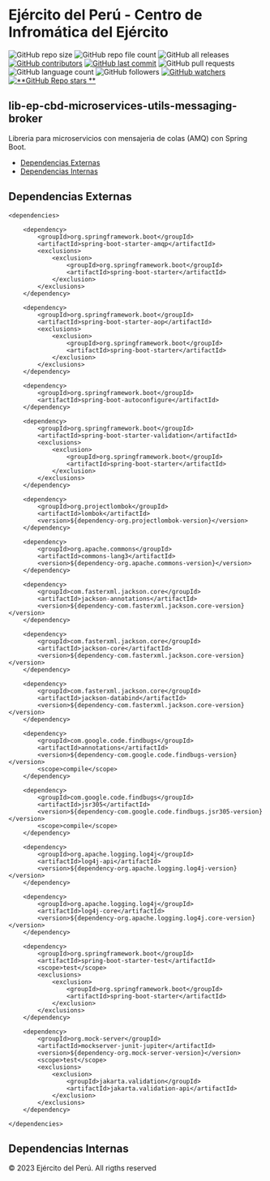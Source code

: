 # Ejército del Perú - Centro de Infromática del Ejército

![GitHub repo size](https://img.shields.io/github/repo-size/dbacilio88/lib-ep-cbd-microservices-utils-messaging-broker)
![GitHub repo file count](https://img.shields.io/github/directory-file-count/dbacilio88/lib-ep-cbd-microservices-utils-messaging-broker)
![GitHub all releases](https://img.shields.io/github/downloads/dbacilio88/lib-ep-cbd-microservices-utils-messaging-broker/total)
[![GitHub contributors](https://img.shields.io/github/contributors/dbacilio88/lib-ep-cbd-microservices-utils-messaging-broker)](https://github.com/dbacilio88/lib-ep-cbd-microservices-utils-messaging-broker/graphs/contributors)
[![GitHub last commit](https://img.shields.io/github/last-commit/dbacilio88/lib-ep-cbd-microservices-utils-messaging-broker?logoColor=success)](https://github.com/dbacilio88/lib-ep-cbd-microservices-utils-messaging-broker/graphs/commit-activity)
![GitHub pull requests](https://img.shields.io/github/issues-pr/dbacilio88/lib-ep-cbd-microservices-utils-messaging-broker?color=red)
![GitHub language count](https://img.shields.io/github/languages/count/dbacilio88/lib-ep-cbd-microservices-utils-messaging-broker)
![GitHub followers](https://img.shields.io/github/followers/dbacilio88?style=social)
[![GitHub watchers](https://img.shields.io/github/watchers/dbacilio88/lib-ep-cbd-microservices-utils-messaging-broker?style=social)](https://github.com/dbacilio88/lib-ep-cbd-microservices-utils-messaging-broker/watchers)
[![**GitHub Repo stars
**](https://img.shields.io/github/stars/dbacilio88/lib-ep-cbd-microservices-utils-messaging-broker?style=social)](https://github.com/dbacilio88/lib-ep-cbd-microservices-utils-messaging-broker/stargazers)

## lib-ep-cbd-microservices-utils-messaging-broker

Libreria para microservicios con mensajeria de colas (AMQ) con Spring Boot.

* [Dependencias Externas](#external-dependencies)
* [Dependencias Internas](#internal-dependencies)

## <a name="external-dependencies"></a>Dependencias Externas

    <dependencies>

        <dependency>
            <groupId>org.springframework.boot</groupId>
            <artifactId>spring-boot-starter-amqp</artifactId>
            <exclusions>
                <exclusion>
                    <groupId>org.springframework.boot</groupId>
                    <artifactId>spring-boot-starter</artifactId>
                </exclusion>
            </exclusions>
        </dependency>

        <dependency>
            <groupId>org.springframework.boot</groupId>
            <artifactId>spring-boot-starter-aop</artifactId>
            <exclusions>
                <exclusion>
                    <groupId>org.springframework.boot</groupId>
                    <artifactId>spring-boot-starter</artifactId>
                </exclusion>
            </exclusions>
        </dependency>

        <dependency>
            <groupId>org.springframework.boot</groupId>
            <artifactId>spring-boot-autoconfigure</artifactId>
        </dependency>

        <dependency>
            <groupId>org.springframework.boot</groupId>
            <artifactId>spring-boot-starter-validation</artifactId>
            <exclusions>
                <exclusion>
                    <groupId>org.springframework.boot</groupId>
                    <artifactId>spring-boot-starter</artifactId>
                </exclusion>
            </exclusions>
        </dependency>

        <dependency>
            <groupId>org.projectlombok</groupId>
            <artifactId>lombok</artifactId>
            <version>${dependency-org.projectlombok-version}</version>
        </dependency>

        <dependency>
            <groupId>org.apache.commons</groupId>
            <artifactId>commons-lang3</artifactId>
            <version>${dependency-org.apache.commons-version}</version>
        </dependency>

        <dependency>
            <groupId>com.fasterxml.jackson.core</groupId>
            <artifactId>jackson-annotations</artifactId>
            <version>${dependency-com.fasterxml.jackson.core-version}</version>
        </dependency>

        <dependency>
            <groupId>com.fasterxml.jackson.core</groupId>
            <artifactId>jackson-core</artifactId>
            <version>${dependency-com.fasterxml.jackson.core-version}</version>
        </dependency>

        <dependency>
            <groupId>com.fasterxml.jackson.core</groupId>
            <artifactId>jackson-databind</artifactId>
            <version>${dependency-com.fasterxml.jackson.core-version}</version>
        </dependency>
        
        <dependency>
            <groupId>com.google.code.findbugs</groupId>
            <artifactId>annotations</artifactId>
            <version>${dependency-com.google.code.findbugs-version}</version>
            <scope>compile</scope>
        </dependency>

        <dependency>
            <groupId>com.google.code.findbugs</groupId>
            <artifactId>jsr305</artifactId>
            <version>${dependency-com.google.code.findbugs.jsr305-version}</version>
            <scope>compile</scope>
        </dependency>

        <dependency>
            <groupId>org.apache.logging.log4j</groupId>
            <artifactId>log4j-api</artifactId>
            <version>${dependency-org.apache.logging.log4j-version}</version>
        </dependency>

        <dependency>
            <groupId>org.apache.logging.log4j</groupId>
            <artifactId>log4j-core</artifactId>
            <version>${dependency-org.apache.logging.log4j.core-version}</version>
        </dependency>

        <dependency>
            <groupId>org.springframework.boot</groupId>
            <artifactId>spring-boot-starter-test</artifactId>
            <scope>test</scope>
            <exclusions>
                <exclusion>
                    <groupId>org.springframework.boot</groupId>
                    <artifactId>spring-boot-starter</artifactId>
                </exclusion>
            </exclusions>
        </dependency>

        <dependency>
            <groupId>org.mock-server</groupId>
            <artifactId>mockserver-junit-jupiter</artifactId>
            <version>${dependency-org.mock-server-version}</version>
            <scope>test</scope>
            <exclusions>
                <exclusion>
                    <groupId>jakarta.validation</groupId>
                    <artifactId>jakarta.validation-api</artifactId>
                </exclusion>
            </exclusions>
        </dependency>

    </dependencies>

## <a name="internal-dependencies"></a>Dependencias Internas

© 2023 Ejército del Perú. All rigths reserved